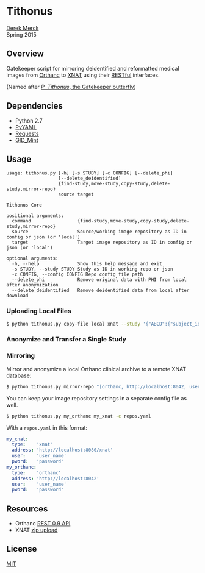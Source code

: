 Tithonus
=============================

[Derek Merck](derek_merck@brown.edu)  
Spring 2015

## Overview

Gatekeeper script for mirroring deidentified and reformatted medical images from [Orthanc][] to [XNAT][] using their [RESTful][] interfaces.

(Named after [_P. Tithonus_, the Gatekeeper butterfly][tithonus])

[Orthanc]: http://www.orthanc-server.com
[XNAT]: http://www.xnat.org
[tithonus]: http://en.wikipedia.org/wiki/Gatekeeper_(butterfly)
[restful]: http://en.wikipedia.org/wiki/Representational_state_transfer

## Dependencies

- Python 2.7
- [PyYAML](http://pyyaml.org)
- [Requests](http://docs.python-requests.org/en/latest/)
- [GID_Mint](https://github.com/derekmerck/GID_Mint)


## Usage

```
usage: tithonus.py [-h] [-s STUDY] [-c CONFIG] [--delete_phi]
                   [--delete_deidentified]
                   {find-study,move-study,copy-study,delete-study,mirror-repo}
                   source target

Tithonus Core

positional arguments:
  command                 {find-study,move-study,copy-study,delete-study,mirror-repo}
  source                  Source/working image repository as ID in config or json (or 'local')
  target                  Target image repository as ID in config or json (or 'local')

optional arguments:
  -h, --help              Show this help message and exit
  -s STUDY, --study STUDY Study as ID in working repo or json
  -c CONFIG, --config CONFIG Repo config file path
  --delete_phi            Remove original data with PHI from local after anonymization
  --delete_deidentified   Remove deidentified data from local after download
```

### Uploading Local Files

```bash
$ python tithonus.py copy-file local xnat --study '{"ABCD":{"subject_id": "my_patient", "project_id": "my_project", "study_type": "baseline", "local_file": "/tmp/my_dicom_dir"}}'
```

### Anonymize and Transfer a Single Study



### Mirroring

Mirror and anonymize a local Orthanc clinical archive to a remote XNAT database:

```bash
$ python tithonus.py mirror-repo "[orthanc, http://localhost:8042, user, pword]" "[xnat, http://localhost:8080/xnat, user, pword]"
```

You can keep your image repository settings in a separate config file as well.

```bash
$ python tithonus.py my_orthanc my_xnat -c repos.yaml
```

With a `repos.yaml` in this format:

```yaml
my_xnat:
  type:    'xnat'
  address: 'http://localhost:8080/xnat'
  user:    'user_name'
  pword:   'password'
my_orthanc:
  type:    'orthanc'
  address: 'http://localhost:8042'
  user:    'user_name'
  pword:   'password'
```

## Resources

- Orthanc [REST 0.9 API](https://docs.google.com/spreadsheets/d/1muKHMIb9Br-59wfaQbDeLzAfKYsoWfDSXSmyt6P4EM8/pubhtml?gid=525933398&single=true)
- XNAT [zip upload](https://wiki.xnat.org/display/XKB/Uploading+Zip+Archives+to+XNAT)

## License

[MIT](http://opensource.org/licenses/mit-license.html)
